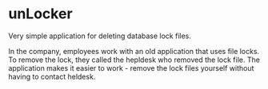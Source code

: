 # unLocker

Very simple application for deleting database lock files. 

In the company, employees work with an old application that uses file locks. To remove the lock, they called the hepldesk who removed the lock file. The application makes it easier to work - remove the lock files yourself without having to contact heldesk.
